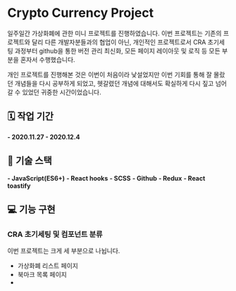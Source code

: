 # Crypto Currency Project
  일주일간 가상화폐에 관한 미니 프로젝트를 진행하였습니다.
이번 프로젝트는 기존의 프로젝트와 달리 다른 개발자분들과의 협업이 아닌, 개인적인 프로젝트로서
CRA 초기세팅 과정부터 github을 통한 버전 관리 최신화, 모든 페이지 레이아웃 및 로직 등 모든 부분을 혼자서 수행했습니다.

개인 프로젝트를 진행해본 것은 이번이 처음이라 낯설었지만 이번 기회를 통해 잘 몰랐던 개념들을 다시 공부하게 되었고,
헷갈렸던 개념에 대해서도 확실하게 다시 짚고 넘어갈 수 있었던 귀중한 시간이었습니다.


## 🗓 작업 기간
**- 2020.11.27 - 2020.12.4**

## 🔧 기술 스택
**- JavaScript(ES6+)**
**- React hooks**
**- SCSS**
**- Github**
**- Redux**
**- React toastify**


## 💻 기능 구현

### CRA 초기세팅 및 컴포넌트 분류
이번 프로젝트는 크게 세 부분으로 나뉩니다. 
- 가상화폐 리스트 페이지
- 북마크 목록 페이지
- 
